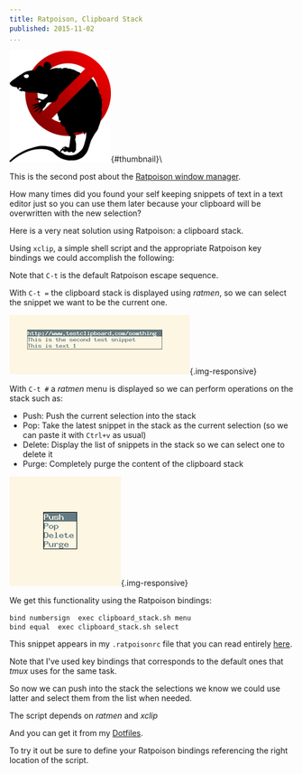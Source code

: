 ```yaml
---
title: Ratpoison, Clipboard Stack
published: 2015-11-02
...
```


![](/img/ratclip/thumbnail.png){#thumbnail}\

This is the second post about the [Ratpoison window
manager](http://www.nongnu.org/ratpoison/).

How many times did you found your self keeping snippets of text in a text editor
just so you can use them later because your clipboard will be overwritten with
the new selection?

Here is a very neat solution using Ratpoison: a clipboard stack.

Using `xclip`, a simple shell script and the appropriate Ratpoison key bindings
we could accomplish the following:

<!--more-->

Note that `C-t` is the default Ratpoison escape sequence.

With `C-t =` the clipboard stack is displayed using *ratmen*, so we can select
the snippet we want to be the current one.

![](/img/ratclip/shot1.png){.img-responsive}


With `C-t #` a *ratmen* menu is displayed so we can perform operations on the
stack such as:

* Push: Push the current selection into the stack
* Pop: Take the latest snippet in the stack as the current selection (so we can
  paste it with `Ctrl+v` as usual)
* Delete: Display the list of snippets in the stack so we can select one to
  delete it
* Purge: Completely purge the content of the clipboard stack

![](/img/ratclip/shot2.png){.img-responsive}


We get this functionality using the Ratpoison bindings:


```
bind numbersign  exec clipboard_stack.sh menu
bind equal  exec clipboard_stack.sh select
```

This snippet appears in my `.ratpoisonrc` file that you can read entirely
[here](https://github.com/alx741/dotfiles/blob/master/ratpoison/.ratpoisonrc).

Note that I've used key bindings that corresponds to the default ones that
*tmux* uses for the same task.

So now we can push into the stack the selections we know we could use latter and
select them from the list when needed.

The script depends on *ratmen* and *xclip*

And you can get it from my
[Dotfiles](https://github.com/alx741/dotfiles/blob/master/scripts/.scripts/ratpoison/clipboard_stack.sh).

To try it out be sure to define your Ratpoison bindings referencing the right
location of the script.
